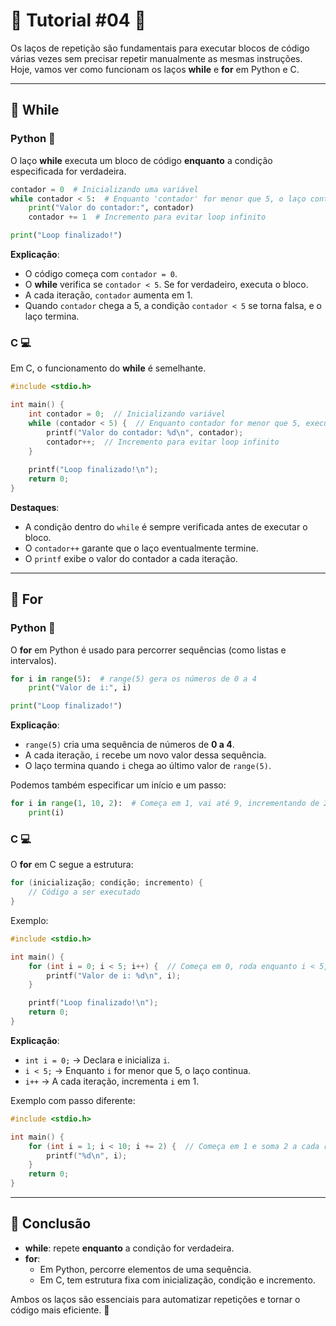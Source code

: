 # 🌟 Tutorial #04 🌟

Os laços de repetição são fundamentais para executar blocos de código várias vezes sem precisar repetir manualmente as mesmas instruções. Hoje, vamos ver como funcionam os laços **while** e **for** em Python e C. 

---

## 🔁 While  

### Python 🐍  
O laço **while** executa um bloco de código **enquanto** a condição especificada for verdadeira.

```python
contador = 0  # Inicializando uma variável
while contador < 5:  # Enquanto 'contador' for menor que 5, o laço continua
    print("Valor do contador:", contador)
    contador += 1  # Incremento para evitar loop infinito

print("Loop finalizado!")
```

**Explicação**:
- O código começa com `contador = 0`.
- O **while** verifica se `contador < 5`. Se for verdadeiro, executa o bloco.
- A cada iteração, `contador` aumenta em 1.
- Quando `contador` chega a 5, a condição `contador < 5` se torna falsa, e o laço termina.

### C 💻  
Em C, o funcionamento do **while** é semelhante.

```c
#include <stdio.h>

int main() {
    int contador = 0;  // Inicializando variável
    while (contador < 5) {  // Enquanto contador for menor que 5, executa o bloco
        printf("Valor do contador: %d\n", contador);
        contador++;  // Incremento para evitar loop infinito
    }
    
    printf("Loop finalizado!\n");
    return 0;
}
```

**Destaques**:
- A condição dentro do `while` é sempre verificada antes de executar o bloco.
- O `contador++` garante que o laço eventualmente termine.
- O `printf` exibe o valor do contador a cada iteração.

---

## 🔄 For  

### Python 🐍  
O **for** em Python é usado para percorrer sequências (como listas e intervalos).

```python
for i in range(5):  # range(5) gera os números de 0 a 4
    print("Valor de i:", i)

print("Loop finalizado!")
```

**Explicação**:
- `range(5)` cria uma sequência de números de **0 a 4**.
- A cada iteração, `i` recebe um novo valor dessa sequência.
- O laço termina quando `i` chega ao último valor de `range(5)`.

Podemos também especificar um início e um passo:

```python
for i in range(1, 10, 2):  # Começa em 1, vai até 9, incrementando de 2 em 2
    print(i)
```

### C 💻  
O **for** em C segue a estrutura:

```c
for (inicialização; condição; incremento) {
    // Código a ser executado
}
```

Exemplo:

```c
#include <stdio.h>

int main() {
    for (int i = 0; i < 5; i++) {  // Começa em 0, roda enquanto i < 5, e incrementa 1 a cada iteração
        printf("Valor de i: %d\n", i);
    }

    printf("Loop finalizado!\n");
    return 0;
}
```

**Explicação**:
- `int i = 0;` → Declara e inicializa `i`.
- `i < 5;` → Enquanto `i` for menor que 5, o laço continua.
- `i++` → A cada iteração, incrementa `i` em 1.

Exemplo com passo diferente:

```c
#include <stdio.h>

int main() {
    for (int i = 1; i < 10; i += 2) {  // Começa em 1 e soma 2 a cada repetição
        printf("%d\n", i);
    }
    return 0;
}
```

---

## 🚀 Conclusão  
- **while**: repete **enquanto** a condição for verdadeira.
- **for**:
  - Em Python, percorre elementos de uma sequência.
  - Em C, tem estrutura fixa com inicialização, condição e incremento.

Ambos os laços são essenciais para automatizar repetições e tornar o código mais eficiente. 🚀